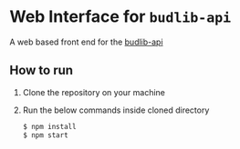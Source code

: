 # Web Interface for `budlib-api`

A web based front end for the [budlib-api](https://github.com/budlib/budlib-api)

## How to run

1. Clone the repository on your machine

2. Run the below commands inside cloned directory

    ```bash
    $ npm install
    $ npm start
    ```
